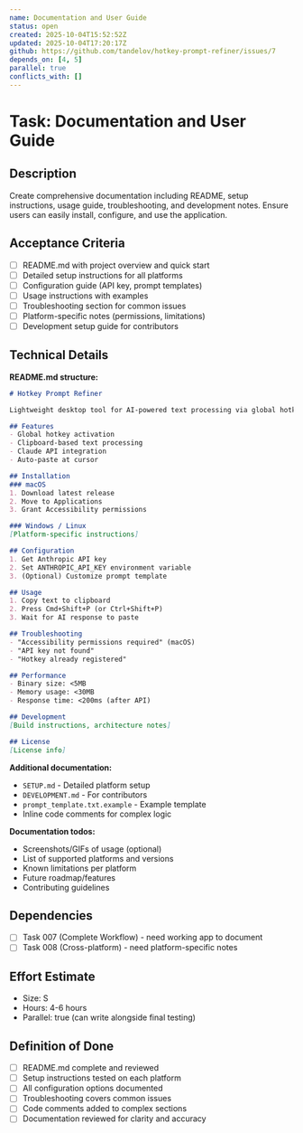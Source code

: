 ```yaml
---
name: Documentation and User Guide
status: open
created: 2025-10-04T15:52:52Z
updated: 2025-10-04T17:20:17Z
github: https://github.com/tandelov/hotkey-prompt-refiner/issues/7
depends_on: [4, 5]
parallel: true
conflicts_with: []
---
```


# Task: Documentation and User Guide

## Description
Create comprehensive documentation including README, setup instructions, usage guide, troubleshooting, and development notes. Ensure users can easily install, configure, and use the application.

## Acceptance Criteria
- [ ] README.md with project overview and quick start
- [ ] Detailed setup instructions for all platforms
- [ ] Configuration guide (API key, prompt templates)
- [ ] Usage instructions with examples
- [ ] Troubleshooting section for common issues
- [ ] Platform-specific notes (permissions, limitations)
- [ ] Development setup guide for contributors

## Technical Details
**README.md structure:**

```markdown
# Hotkey Prompt Refiner

Lightweight desktop tool for AI-powered text processing via global hotkeys.

## Features
- Global hotkey activation
- Clipboard-based text processing
- Claude API integration
- Auto-paste at cursor

## Installation
### macOS
1. Download latest release
2. Move to Applications
3. Grant Accessibility permissions

### Windows / Linux
[Platform-specific instructions]

## Configuration
1. Get Anthropic API key
2. Set ANTHROPIC_API_KEY environment variable
3. (Optional) Customize prompt template

## Usage
1. Copy text to clipboard
2. Press Cmd+Shift+P (or Ctrl+Shift+P)
3. Wait for AI response to paste

## Troubleshooting
- "Accessibility permissions required" (macOS)
- "API key not found"
- "Hotkey already registered"

## Performance
- Binary size: <5MB
- Memory usage: <30MB
- Response time: <200ms (after API)

## Development
[Build instructions, architecture notes]

## License
[License info]
```

**Additional documentation:**
- `SETUP.md` - Detailed platform setup
- `DEVELOPMENT.md` - For contributors
- `prompt_template.txt.example` - Example template
- Inline code comments for complex logic

**Documentation todos:**
- Screenshots/GIFs of usage (optional)
- List of supported platforms and versions
- Known limitations per platform
- Future roadmap/features
- Contributing guidelines

## Dependencies
- [ ] Task 007 (Complete Workflow) - need working app to document
- [ ] Task 008 (Cross-platform) - need platform-specific notes

## Effort Estimate
- Size: S
- Hours: 4-6 hours
- Parallel: true (can write alongside final testing)

## Definition of Done
- [ ] README.md complete and reviewed
- [ ] Setup instructions tested on each platform
- [ ] All configuration options documented
- [ ] Troubleshooting covers common issues
- [ ] Code comments added to complex sections
- [ ] Documentation reviewed for clarity and accuracy
